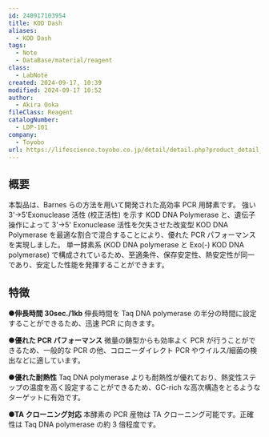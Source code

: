 ```yaml
---
id: 240917103954
title: KOD Dash
aliases:
  - KOD Dash
tags:
  - Note
  - DataBase/material/reagent
class:
  - LabNote
created: 2024-09-17, 10:39
modified: 2024-09-17 10:52
author:
  - Akira Ooka
fileClass: Reagent
catalogNumber:
  - LDP-101
company:
  - Toyobo
url: https://lifescience.toyobo.co.jp/detail/detail.php?product_detail_id=162
---
```

## 概要
本製品は、Barnes らの方法を用いて開発された高効率 PCR 用酵素です。
強い 3'→5'Exonuclease 活性 (校正活性) を示す KOD DNA Polymerase と、遺伝子操作によって 3'→5' Exonuclease 活性を欠失させた改変型 KOD DNA Polymerase を最適な割合で混合することにより、優れた PCR パフォーマンスを実現しました。
単一酵素系 (KOD DNA polymerase と Exo(-) KOD DNA polymerase) で構成されているため、至適条件、保存安定性、熱安定性が同一であり、安定した性能を発揮することができます。

## 特徴
**●伸長時間 30sec./1kb**
伸長時間を Taq DNA polymerase の半分の時間に設定することができるため、迅速 PCR に向きます。

**●優れた PCR パフォーマンス**
微量の鋳型からも効率よく PCR が行うことができるため、一般的な PCR の他、コロニーダイレクト PCR やウイルス/細菌の検出などに適しています。

**●優れた耐熱性**
Taq DNA polymerase よりも耐熱性が優れており、熱変性ステップの温度を高く設定することができるため、GC-rich な高次構造をとるようなターゲットに有効です。

**●TA クローニング対応**
本酵素の PCR 産物は TA クローニング可能です。正確性は Taq DNA polymerase の約 3 倍程度です。

